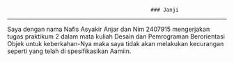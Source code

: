                                                   ### Janji 
---
Saya dengan nama Nafis Asyakir Anjar dan Nim 2407915 mengerjakan tugas praktikum 2 dalam mata kuliah Desain dan Pemrograman Berorientasi Objek untuk keberkahan-Nya maka saya tidak akan melakukan kecurangan seperti yang telah di spesifikasikan Aamiin.

